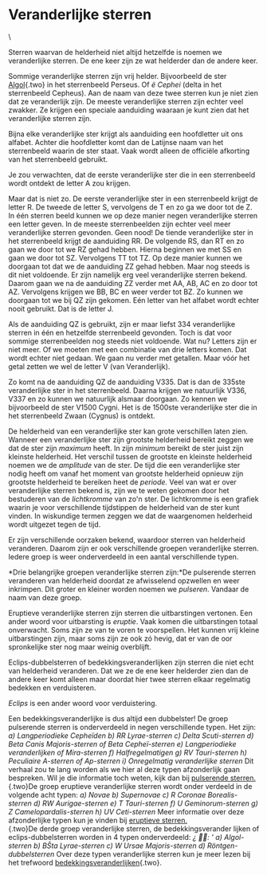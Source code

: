 # Veranderlijke sterren

\

Sterren waarvan de helderheid niet altijd hetzelfde is noemen we
veranderlijke sterren. De ene keer zijn ze wat helderder dan de andere
keer.

Sommige veranderlijke sterren zijn vrij helder. Bijvoorbeeld de ster
[Algol](algol.html){.two} in het sterrenbeeld Perseus. Of *ë Cephei*
(delta in het sterrenbeeld Cepheus). Aan de naam van deze twee sterren
kun je niet zien dat ze veranderlijk zijn. De meeste veranderlijke
sterren zijn echter veel zwakker. Ze krijgen een speciale aanduiding
waaraan je kunt zien dat het veranderlijke sterren zijn.

Bijna elke veranderlijke ster krijgt als aanduiding een hoofdletter uit
ons alfabet. Achter die hoofdletter komt dan de Latijnse naam van het
sterrenbeeld waarin de ster staat. Vaak wordt alleen de officiële
afkorting van het sterrenbeeld gebruikt.

Je zou verwachten, dat de eerste veranderlijke ster die in een
sterrenbeeld wordt ontdekt de letter A zou krijgen.

Maar dat is niet zo. De eerste veranderlijke ster in een sterrenbeeld
krijgt de letter R. De tweede de letter S, vervolgens de T en zo ga we
door tot de Z. In één sterren beeld kunnen we op deze manier negen
veranderlijke sterren een letter geven. In de meeste sterrenbeelden zijn
echter veel meer veranderlijke sterren gevonden. Geen nood! De tiende
veranderlijke ster in het sterrenbeeld krijgt de aanduiding RR. De
volgende RS, dan RT en zo gaan we door tot we RZ gehad hebben. Hierna
beginnen we met SS en gaan we door tot SZ. Vervolgens TT tot TZ. Op deze
manier kunnen we doorgaan tot dat we de aanduiding ZZ gehad hebben. Maar
nog steeds is dit niet voldoende. Er zijn namelijk erg veel
veranderlijke sterren bekend. Daarom gaan we na de aanduiding ZZ verder
met AA, AB, AC en zo door tot AZ. Vervolgens krijgen we BB, BC en weer
verder tot BZ. Zo kunnen we doorgaan tot we bij QZ zijn gekomen. Eén
letter van het alfabet wordt echter nooit gebruikt. Dat is de letter J.

Als de aanduiding QZ is gebruikt, zijn er maar liefst 334 veranderlijke
sterren in één en hetzelfde sterrenbeeld gevonden. Toch is dat voor
sommige sterrenbeelden nog steeds niet voldoende. Wat nu? Letters zijn
er niet meer. Of we moeten met een combinatie van drie letters komen.
Dat wordt echter niet gedaan. We gaan nu verder met getallen. Maar vóór
het getal zetten we wel de letter V (van Veranderlijk).

Zo komt na de aanduiding QZ de aanduiding V335. Dat is dan de 335ste
veranderlijke ster in het sterrenbeeld. Daarna krijgen we natuurlijk
V336, V337 en zo kunnen we natuurlijk alsmaar doorgaan. Zo kennen we
bijvoorbeeld de ster V1500 Cygni. Het is de 1500ste veranderlijke ster
die in het sterrenbeeld Zwaan (Cygnus) is ontdekt.

De helderheid van een veranderlijke ster kan grote verschillen laten
zien. Wanneer een veranderlijke ster zijn grootste helderheid bereikt
zeggen we dat de ster zijn *maximum* heeft. In zijn *minimum* bereikt de
ster juist zijn kleinste helderheid. Het verschil tussen de grootste en
kleinste helderheid noemen we de *amplitude* van de ster. De tijd die
een veranderlijke ster nodig heeft om vanaf het moment van grootste
helderheid opnieuw zijn grootste helderheid te bereiken heet de
*periode.* Veel van wat er over veranderlijke sterren bekend is, zijn we
te weten gekomen door het bestuderen van de *lichtkromme* van zo\'n
ster. De lichtkromme is een grafiek waarin je voor verschillende
tijdstippen de helderheid van de ster kunt vinden. In wiskundige termen
zeggen we dat de waargenomen helderheid wordt uitgezet tegen de tijd.

Er zijn verschillende oorzaken bekend, waardoor sterren van helderheid
veranderen. Daarom zijn er ook verschillende groepen veranderlijke
sterren. Iedere groep is weer onderverdeeld in een aantal verschillende
typen.

*Drie belangrijke groepen veranderlijke sterren zijn:*De pulserende
sterren veranderen van helderheid doordat ze afwisselend opzwellen en
weer inkrimpen. Dit groter en kleiner worden noemen we *pulseren*.
Vandaar de naam van deze groep.

Eruptieve veranderlijke sterren zijn sterren die uitbarstingen vertonen.
Een ander woord voor uitbarsting is *eruptie*. Vaak komen die
uitbarstingen totaal onverwacht. Soms zijn ze van te voren te
voorspellen. Het kunnen vrij kleine uitbarstingen zijn, maar soms zijn
ze ook zó hevig, dat er van de oor spronkelijke ster nog maar weinig
overblijft.

Eclips-dubbelsterren of bedekkingsveranderlijken zijn sterren die niet
echt van helderheid veranderen. Dat we ze de ene keer helderder zien dan
de andere keer komt alleen maar doordat hier twee sterren elkaar
regelmatig bedekken en verduisteren.

*Eclips* is een ander woord voor verduistering.

Een bedekkingsveranderlijke is dus altijd een dubbelster! De groep
pulserende sterren is onderverdeeld in negen verschillende typen. Het
zijn: *a) Langperiodieke Cepheïden b) RR Lyrae-sterren c) Delta
Scuti-sterren d) Beta Canis Majoris-sterren of Beta Cepheï-sterren e)
Langperiodieke veranderlijken of Mira-sterren f) Halfregelmatigen g) RV
Tauri-sterren h) Peculiaire A-sterren of Ap-sterren i) Onregelmatig
veranderlijke sterren* Dit verhaal zou te lang worden als we hier al
deze typen afzonderlijk gaan bespreken. Wil je die informatie toch
weten, kijk dan bij [pulserende sterren.\
](pulseren.html){.two}De groep eruptieve veranderlijke sterren wordt
onder verdeeld in de volgende acht typen: *a) Novae b) Supernovae c) R
Coronae Borealis-sterren d) RW Aurigae-sterren e) T Tauri-sterren f) U
Geminorum-sterren g) Z Camelopardalis-sterren h) UV Ceti-sterren* Meer
informatie over deze afzonderlijke typen kun je vinden bij [eruptieve
sterren.\
](eruptiev.html){.two}De derde groep veranderlijke sterren, de
bedekkingsverander lijken of eclips-dubbelsterren worden in 4 typen
onderverdeeld: *¿ : ' a) Algol-sterren b) BŠta Lyrae-sterren c) W Ursae
Majoris-sterren d) Röntgen-dubbelsterren* Over deze typen veranderlijke
sterren kun je meer lezen bij het trefwoord
[bedekkingsveranderlijken](bedekkin.html){.two}.
